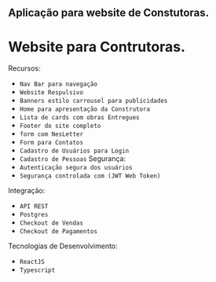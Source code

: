 ## Aplicação para website de Constutoras.
# Website para Contrutoras.

Recursos:
- `Nav Bar para navegação`
- `Website Respulsivo`
- `Banners estilo carrousel para publicidades`
- `Home para apresentação da Construtora`
- `Lista de cards com obras Entregues`
- `Footer do site completo`
- `form com NesLetter`
- `Form para Contatos`
- `Cadastro de Usuários para Login`
- `Cadastro de Pessoas`
Segurança:
- `Autenticação segura dos usuários`
- `Segurança controlada com (JWT Web Token)`

Integração:
- `API REST`
- `Postgres`
- `Checkout de Vendas`
- `Checkout de Pagamentos`

Tecnologias de Desenvolvimento:
- `ReactJS`
- `Typescript`

